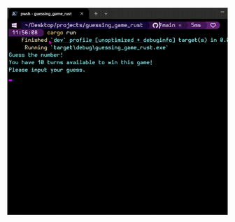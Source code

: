 ![image](https://github.com/actionmen71/guessing_game_rust/blob/main/assets/guessing_game.gif?raw=true)